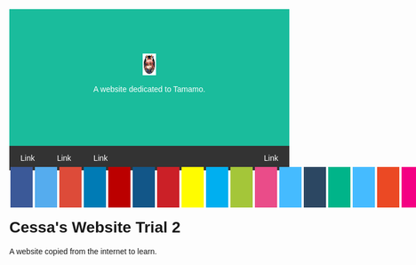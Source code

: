 <!doctype html>

<html lang="en">
<head>
  <title>Tamamo Fan Website 1</title>
  <meta charset="UTF-8">
  <meta name="viewport" content="width=device-width, initial-scale=1">
  <link rel="stylesheet" href="https://cdnjs.cloudflare.com/ajax/libs/font-awesome/4.7.0/css/font-awesome.min.css">
  
  <style>
  .fa {padding: 20px; font-size: 30px; width: 50px; text-align: center; text-decoration: none; margin: 5px 2px;}
  .fa:hover {opacity: 0.7;}
  .fa-facebook {background: #3B5998; color: white;}
  .fa-twitter {background: #55ACEE; color: white;}
  .fa-google {background: #dd4b39; color: white;}
  .fa-linkedin {background: #007bb5; color: white;}
  .fa-youtube {background: #bb0000; color: white;}
  .fa-instagram {background: #125688; color: white;}
  .fa-pinterest {background: #cb2027; color: white;}
  .fa-snapchat-ghost {background: #fffc00; color: white; text-shadow: -1px 0 black, 0 1px black, 1px 0 black, 0 -1px black;}
  .fa-skype {background: #00aff0; color: white;}
  .fa-android {background: #a4c639; color: white;}
  .fa-dribbble {background: #ea4c89; color: white;}
  .fa-vimeo {background: #45bbff; color: white;}
  .fa-tumblr {background: #2c4762; color: white;}
  .fa-vine {background: #00b489; color: white;}
  .fa-foursquare {background: #45bbff; color: white;}
  .fa-stumbleupon {background: #eb4924; color: white;}
  .fa-flickr {background: #f40083; color: white;}
  .fa-yahoo { background: #430297; color: white;}
  .fa-soundcloud {background: #ff5500; color: white;}
  .fa-reddit {background: #ff5700; color: white;}
  .fa-rss {background: #ff6600; color: white;}
     
  .header {padding: 80px; text-align: center; background: #1abc9c;color: white;}
  
  /* Increase the font size of the h1 element */
  .header h1 {font-size: 40px;}
  body {font-family: Arial, Helvetica, sans-serif;}
  
    /* Style the top navigation bar */
  .navbar {
    overflow: hidden; /* Hide overflow */
    background-color: #333; /* Dark background color */
  }
  
  /* Style the navigation bar links */
  .navbar a {
    float: left; /* Make sure that the links stay side-by-side */
    display: block; /* Change the display to block, for responsive reasons (see below) */
    color: white; /* White text color */
    text-align: center; /* Center the text */
    padding: 14px 20px; /* Add some padding */
    text-decoration: none; /* Remove underline */
  }
  
  /* Right-aligned link */
  .navbar a.right {
    float: right; /* Float a link to the right */
  }
  
  /* Change color on hover/mouse-over */
  .navbar a:hover {
    background-color: #ddd; /* Grey background color */
    color: black; /* Black text color */
  }
  </style>
</head>


<body>

<div class="header">
   <img src="images/tamamo_header.png" alt="Tamamo" width="24" height="39">
  <p>A website dedicated to Tamamo.</p>
</div>


<div class="navbar">
  <a href="#">Link</a>
  <a href="#">Link</a>
  <a href="#">Link</a>
  <a href="#" class="right">Link</a>
</div>

<a href="#" class="fa fa-facebook"></a>
<a href="#" class="fa fa-twitter"></a>
<a href="#" class="fa fa-google"></a>
<a href="#" class="fa fa-linkedin"></a>
<a href="#" class="fa fa-youtube"></a>
<a href="#" class="fa fa-instagram"></a>
<a href="#" class="fa fa-pinterest"></a>
<a href="#" class="fa fa-snapchat-ghost"></a>
<a href="#" class="fa fa-skype"></a>
<a href="#" class="fa fa-android"></a>
<a href="#" class="fa fa-dribbble"></a>
<a href="#" class="fa fa-vimeo"></a>
<a href="#" class="fa fa-tumblr"></a>
<a href="#" class="fa fa-vine"></a>
<a href="#" class="fa fa-foursquare"></a>
<a href="#" class="fa fa-stumbleupon"></a>
<a href="#" class="fa fa-flickr"></a>
<a href="#" class="fa fa-yahoo"></a>
<a href="#" class="fa fa-reddit"></a>
<a href="#" class="fa fa-rss"></a>

<body>

<h1>Cessa's Website Trial 2</h1>
<p>A website copied from the internet to learn.</p>

</body>
</html> 
